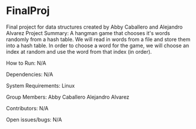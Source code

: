 # FinalProj
Final project for data structures created by Abby Caballero and Alejandro Alvarez
Project	Summary:
A hangman game that chooses it's words randomly from a hash table. We will read in words from a file and store them into a hash table. In order to choose a word for the game, we will choose an index at random and use the word from that index (in order).

How to Run:
N/A

Dependencies:
N/A

System Requirements:
Linux

Group Members:
Abby Caballero
Alejandro Alvarez

Contributors:
N/A

Open issues/bugs:
N/A
